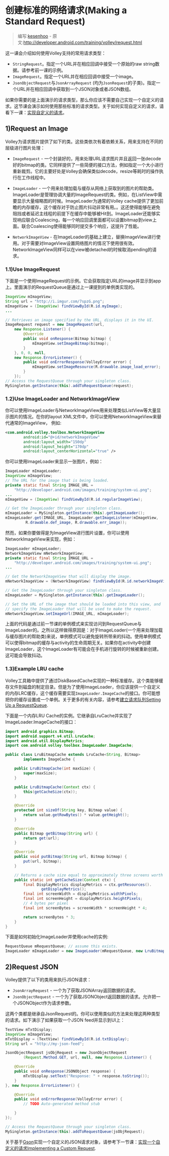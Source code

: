 # 创建标准的网络请求(Making a Standard Request)

> 编写:[kesenhoo](https://github.com/kesenhoo) - 原文:<http://developer.android.com/training/volley/request.html>

这一课会介绍如何使用Volley支持的常用请求类型：

* `StringRequest`。指定一个URL并在相应回调中接受一个原始的raw string数据。请参考前一课的示例。
* `ImageRequest`。指定一个URL并在相应回调中接受一个image。
* `JsonObjectRequest`与`JsonArrayRequest` (均为`JsonRequest`的子类)。指定一个URL并在相应回调中获取到一个JSON对象或者JSON数组。

如果你需要的是上面演示的请求类型，那么你应该不需要自己实现一个自定义的请求。这节课会演示如何使用那些标准的请求类型。关于如何实现自定义的请求，请看下一课：[实现自定义的请求](request-costom.html)。

## 1)Request an Image

Volley为请求图片提供了如下的类。这些类依次有着依赖关系，用来支持在不同的层级进行图片处理：

* `ImageRequest` - 一个封装好的，用来处理URL请求图片并且返回一张decode好的bitmap的类。它同样提供了一些简便的接口方法，例如指定一个大小进行重新裁剪。它的主要好处是Volley会确保类似decode，resize等耗时的操作执行在工作线程中。

* `ImageLoader` - 一个用来处理加载与缓存从网络上获取到的图片的帮助类。ImageLoader是管理协调大量的ImageRequest的类。例如，在ListView中需要显示大量缩略图的时候。ImageLoader为通常的Volley cache提供了更加前瞻的内存缓存，这个缓存对于防止图片抖动非常有用。。这还使得能够在避免阻挡或者延迟主线程的前提下在缓存中能够被Hit到。ImageLoader还能够实现响应联合Coalescing，每一个响应回调里面都可以设置bitmap到view上面。联合Coalescing使得能够同时提交多个响应，这提升了性能。

* `NetworkImageView` - 在ImageLoader的基础上建立，替换ImageView进行使用。对于需要对ImageView设置网络图片的情况下使用很有效。NetworkImageView同样可以在view被detached的时候取消pending的请求。

### 1.1)Use ImageRequest

下面是一个使用ImageRequest的示例。它会获取指定URL的image并显示到app上。里面演示的RequestQueue是通过上一课提到的单例类实现的。

```java
ImageView mImageView;
String url = "http://i.imgur.com/7spzG.png";
mImageView = (ImageView) findViewById(R.id.myImage);
...

// Retrieves an image specified by the URL, displays it in the UI.
ImageRequest request = new ImageRequest(url,
    new Response.Listener() {
        @Override
        public void onResponse(Bitmap bitmap) {
            mImageView.setImageBitmap(bitmap);
        }
    }, 0, 0, null,
    new Response.ErrorListener() {
        public void onErrorResponse(VolleyError error) {
            mImageView.setImageResource(R.drawable.image_load_error);
        }
    });
// Access the RequestQueue through your singleton class.
MySingleton.getInstance(this).addToRequestQueue(request);
```

### 1.2)Use ImageLoader and NetworkImageView

你可以使用ImageLoader与NetworkImageView用来处理类似ListView等大量显示图片的情况。在你的layout XML文件中，你可以使用NetworkImageView来替代通常的ImageView， 例如:

```xml
<com.android.volley.toolbox.NetworkImageView
        android:id="@+id/networkImageView"
        android:layout_width="150dp"
        android:layout_height="170dp"
        android:layout_centerHorizontal="true" />
```

你可以使用ImageLoader来显示一张图片，例如：

```java
ImageLoader mImageLoader;
ImageView mImageView;
// The URL for the image that is being loaded.
private static final String IMAGE_URL =
    "http://developer.android.com/images/training/system-ui.png";
...
mImageView = (ImageView) findViewById(R.id.regularImageView);

// Get the ImageLoader through your singleton class.
mImageLoader = MySingleton.getInstance(this).getImageLoader();
mImageLoader.get(IMAGE_URL, ImageLoader.getImageListener(mImageView,
         R.drawable.def_image, R.drawable.err_image));
```

然而，如果你要做得是为ImageView进行图片设置，你可以使用NetworkImageView来实现，例如：

```java
ImageLoader mImageLoader;
NetworkImageView mNetworkImageView;
private static final String IMAGE_URL =
    "http://developer.android.com/images/training/system-ui.png";
...

// Get the NetworkImageView that will display the image.
mNetworkImageView = (NetworkImageView) findViewById(R.id.networkImageView);

// Get the ImageLoader through your singleton class.
mImageLoader = MySingleton.getInstance(this).getImageLoader();

// Set the URL of the image that should be loaded into this view, and
// specify the ImageLoader that will be used to make the request.
mNetworkImageView.setImageUrl(IMAGE_URL, mImageLoader);
```

上面的代码是通过前一节课的单例模式来实现访问到RequestQueue与ImageLoader的。之所以这样做得原因是：对于ImageLoader(一个用来处理加载与缓存图片的帮助类)来说，单例模式可以避免旋转所带来的抖动。使用单例模式可以使得bitmap的缓存与activity的生命周期无关。如果你在activity中创建ImageLoader，这个ImageLoader有可能会在手机进行旋转的时候被重新创建。这可能会导致抖动。

### 1.3)Example LRU cache

Volley工具箱中提供了通过DiskBasedCache实现的一种标准缓存。这个类能够缓存文件到磁盘的制定目录。但是为了使用ImageLoader，你应该提供一个自定义的内存LRC缓存，这个缓存需要实现`ImageLoader.ImageCache`的接口。你可能想把你的缓存设置成一个单例。关于更多的有关内容，请参考[建立请求队列Setting Up a RequestQueue](request.html).

下面是一个内存LRU Cache的实例。它继承自LruCache并实现了ImageLoader.ImageCache的接口：

```java
import android.graphics.Bitmap;
import android.support.v4.util.LruCache;
import android.util.DisplayMetrics;
import com.android.volley.toolbox.ImageLoader.ImageCache;

public class LruBitmapCache extends LruCache<String, Bitmap>
        implements ImageCache {

    public LruBitmapCache(int maxSize) {
        super(maxSize);
    }

    public LruBitmapCache(Context ctx) {
        this(getCacheSize(ctx));
    }

    @Override
    protected int sizeOf(String key, Bitmap value) {
        return value.getRowBytes() * value.getHeight();
    }

    @Override
    public Bitmap getBitmap(String url) {
        return get(url);
    }

    @Override
    public void putBitmap(String url, Bitmap bitmap) {
        put(url, bitmap);
    }

    // Returns a cache size equal to approximately three screens worth of images.
    public static int getCacheSize(Context ctx) {
        final DisplayMetrics displayMetrics = ctx.getResources().
                getDisplayMetrics();
        final int screenWidth = displayMetrics.widthPixels;
        final int screenHeight = displayMetrics.heightPixels;
        // 4 bytes per pixel
        final int screenBytes = screenWidth * screenHeight * 4;

        return screenBytes * 3;
    }
}
```

下面是如何初始化ImageLoader并使用cache的实例:

```java
RequestQueue mRequestQueue; // assume this exists.
ImageLoader mImageLoader = new ImageLoader(mRequestQueue, new LruBitmapCache(LruBitmapCache.getCacheSize()));
```

## 2)Request JSON

Volley提供了以下的类用来执行JSON请求：

* `JsonArrayRequest` - 一个为了获取JSONArray返回数据的请求。
* `JsonObjectRequest` - 一个为了获取JSONObject返回数据的请求。允许把一个JSONObject作为请求参数。

这两个类都是继承自JsonRequest的。你可以使用类似的方法来处理这两种类型的请求。如下演示了如果获取一个JSON feed并显示到UI上：

```java
TextView mTxtDisplay;
ImageView mImageView;
mTxtDisplay = (TextView) findViewById(R.id.txtDisplay);
String url = "http://my-json-feed";

JsonObjectRequest jsObjRequest = new JsonObjectRequest
        (Request.Method.GET, url, null, new Response.Listener() {

    @Override
    public void onResponse(JSONObject response) {
        mTxtDisplay.setText("Response: " + response.toString());
    }
}, new Response.ErrorListener() {

    @Override
    public void onErrorResponse(VolleyError error) {
        // TODO Auto-generated method stub

    }
});

// Access the RequestQueue through your singleton class.
MySingleton.getInstance(this).addToRequestQueue(jsObjRequest);
```

关于基于[Gson](http://code.google.com/p/google-gson/)实现一个自定义的JSON请求对象，请参考下一节课：[实现一个自定义的请求Implementing a Custom Request](request-custom.html).
